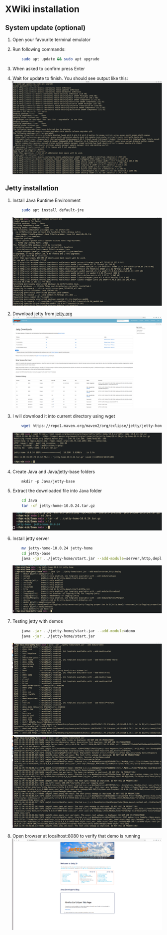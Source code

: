 # XWiki installation
## System update (optional)
1. Open your favourite terminal emulator

2. Run following commands:
    ```sh
        sudo apt update && sudo apt upgrade
    ```

3. When asked to confirm press Enter

4. Wait for update to finish. You should see output like this:
    ![System update](system-update.png)

## Jetty installation
1. Install Java Runtime Environment
    ```sh
        sudo apt install default-jre
    ```
    ![JRE installation](install-jre.png)

2. Download jetty from [jetty.org](https://jetty.org/download.html)
    ![jetty website](jetty-website.png)

3. I will download it into current directory using wget
    ```sh
        wget https://repo1.maven.org/maven2/org/eclipse/jetty/jetty-home/10.0.24/jetty-home-10.0.24.tar.gz
    ```
    ![wget jetty](download-jetty.png)

4. Create Java and Java/jetty-base folders
    ```
        mkdir -p Java/jetty-base
    ```

5. Extract the downloaded file into Java folder
    ```sh
        cd Java
        tar -xf jetty-home-10.0.24.tar.gz
    ```
    ![Extract jetty](extract-jetty.png)

6. Install jetty server
    ```sh
        mv jetty-home-10.0.24 jetty-home
        cd jetty-base
        java -jar ../jetty-home/start.jar --add-module=server,http,deploy
    ```
    ![Install jetty](install-jetty.png)

7. Testing jetty with demos
    ```sh
        java -jar ../jetty-home/start.jar --add-module=demo
        java -jar ../jetty-home/start.jar
    ```
    ![Test jetty](test-jetty-demo.png)
    ![Test jetty](test-jetty-start.png)

8. Open browser at localhost:8080 to verify that demo is running
    ![Jetty at localhost](jetty-running.png)
